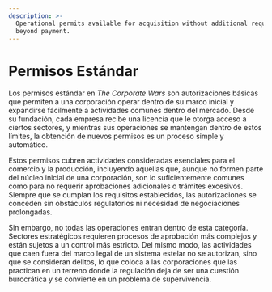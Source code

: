 ```yaml
---
description: >-
  Operational permits available for acquisition without additional requirements
  beyond payment.
---
```


# Permisos Estándar

Los permisos estándar en _The Corporate Wars_ son autorizaciones básicas que permiten a una corporación operar dentro de su marco inicial y expandirse fácilmente a actividades comunes dentro del mercado. Desde su fundación, cada empresa recibe una licencia que le otorga acceso a ciertos sectores, y mientras sus operaciones se mantengan dentro de estos límites, la obtención de nuevos permisos es un proceso simple y automático.

Estos permisos cubren actividades consideradas esenciales para el comercio y la producción, incluyendo aquellas que, aunque no formen parte del núcleo inicial de una corporación, son lo suficientemente comunes como para no requerir aprobaciones adicionales o trámites excesivos. Siempre que se cumplan los requisitos establecidos, las autorizaciones se conceden sin obstáculos regulatorios ni necesidad de negociaciones prolongadas.

Sin embargo, no todas las operaciones entran dentro de esta categoría. Sectores estratégicos requieren procesos de aprobación más complejos y están sujetos a un control más estricto. Del mismo modo, las actividades que caen fuera del marco legal de un sistema estelar no se autorizan, sino que se consideran delitos, lo que coloca a las corporaciones que las practican en un terreno donde la regulación deja de ser una cuestión burocrática y se convierte en un problema de supervivencia.
